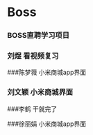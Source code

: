﻿# Boss

### BOSS直聘学习项目


### 刘煜 看视频复习

###陈梦薇 小米商城app界面



### 刘文颖 小米商城界面

###李鹤 干就完了


###徐丽娟  小米商城app界面

